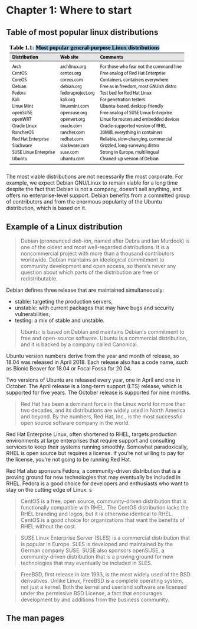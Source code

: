 # Chapter 1: Where to start

## Table of most popular linux distributions

![table](./data/table-of-linux-distros.png)

The most viable distributions are not necessarily the most corporate. For example, we expect Debian GNU/Linux to remain viable for a long time despite the fact that Debian is not a company, doesn’t sell anything, and offers no enterprise-level support. Debian benefits from a committed group of contributors and from the enormous popularity of the Ubuntu distribution, which is based on it.

## Example of a Linux distribution

> Debian (pronounced *deb-ian*, named after Debra and Ian Murdock) is one of the oldest and most well-regarded distributions. It is a noncommercial project with more than a thousand contributors worldwide. Debian maintains an ideological commitment to community development and open access, so there’s never any question about which parts of the distribution are free or redistributable.

Debian defines three release that are maintained simultaneously:

- stable: targeting the production servers,
- unstable: with current packages that may have bugs and security vulnerabilities,
- testing: a mix of stable and unstable.


> Ubuntu: is based on Debian and maintains Debian's commitment to free and open-source software. Ubuntu is a commercial distribution, and it is backed by a company called Canonical.

Ubuntu version numbers derive from the year and month of release, so 18.04 was released in April 2018. Each release also has a code name, such as Bionic Beaver for 18.04 or Focal Fossa for 20.04.

Two versions of Ubuntu are released every year, one in April and one in October. The April release is a long-term support (LTS) release, which is supported for five years. The October release is supported for nine months.

> Red Hat has been a dominant force in the Linux world for more than two decades, and its distributions are widely used in North America and beyond. By the numbers, Red Hat, Inc., is the most successful open source software company in the world.

Red Hat Enterprise Linux, often shortened to RHEL, targets production environments at large enterprises that require support and consulting services to keep their systems running smoothly. Somewhat paradoxically, RHEL is open source but requires a license. If you’re not willing to pay for the license, you’re not going to be running Red Hat.

Red Hat also sponsors Fedora, a community-driven distribution that is a proving ground for new technologies that may eventually be included in RHEL. Fedora is a good choice for developers and enthusiasts who want to stay on the cutting edge of Linux.
s
> CentOS is a free, open source, community-driven distribution that is functionally compatible with RHEL. The CentOS distribution lacks the RHEL branding and logos, but it is otherwise identical to RHEL. CentOS is a good choice for organizations that want the benefits of RHEL without the cost.

> SUSE Linux Enterprise Server (SLES) is a commercial distribution that is popular in Europe. SLES is developed and maintained by the German company SUSE. SUSE also sponsors openSUSE, a community-driven distribution that is a proving ground for new technologies that may eventually be included in SLES.


> FreeBSD, first release in late 1993, is the most widely used of the BSD derivatives. Unlike Linux, FreeBSD is a complete operating system, not just a kernel. Both the kernel and userland software are licensed under the permissive BSD License, a fact that encourages development by and additions from the business community.


## The man pages


